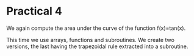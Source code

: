# Practical 4

We again compute the area under the curve of the function f(x)=tan(x).

This time we use arrays, functions and subroutines. We create two versions,
the last having the trapezoidal rule extracted into a subroutine.
